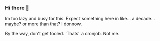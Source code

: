 ### Hi there 👋

Im too lazy and busy for this. Expect something here in like... a decade... maybe? or more than that? I donnow.

<!--
**ShuRiknS/ShuRiknS** is a ✨ _special_ ✨ repository because its `README.md` (this file) appears on your GitHub profile.

Here are some ideas to get you started:

- 🔭 I’m currently working on: Microservices architecture, NodeJS
- 🌱 I’m currently learning: Frontend technologies, Docker, k8s.
- 👯 I’m looking to collaborate on: NodeJs.
- 🤔 I’m looking for help with: NodeJS.
- 💬 Ask me about: How to overthink and feel bad about yourself for no reason at all.
- 📫 How to reach me: mail me mf.
- 😄 Pronouns: I have a name.
- ⚡ Fun fact: I'm interestingly boring.
-->
By the way, don't get fooled. 'Thats' a cronjob. Not me.

